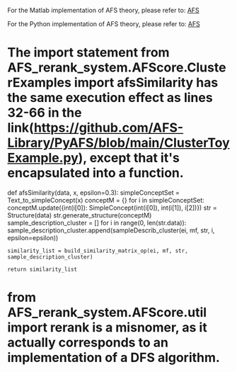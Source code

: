 

For the Matlab implementation of AFS theory, please refer to: [AFS](https://github.com/xdliuafs/AFS)


For the Python implementation of AFS theory, please refer to: [AFS](https://github.com/afs4ai/PyAFS)



# The import statement from AFS_rerank_system.AFScore.ClusterExamples import afsSimilarity has the same execution effect as lines 32-66 in the link(https://github.com/AFS-Library/PyAFS/blob/main/ClusterToyExample.py), except that it's encapsulated into a function.
def afsSimilarity(data, x, epsilon=0.3):
    simpleConceptSet = Text_to_simpleConcept(x)
    conceptM = {}
    for i in simpleConceptSet:
        conceptM.update({int(i[0]): SimpleConcept(int(i[0]), int(i[1]), i[2])})
    str = Structure(data)
    str.generate_structure(conceptM)
    sample_description_cluster = []
    for i in range(0, len(str.data)):
        sample_description_cluster.append(sampleDescrib_cluster(ei, mf, str, i, epsilon=epsilon))

    similarity_list = build_similarity_matrix_op(ei, mf, str, sample_description_cluster)

    return similarity_list

# from AFS_rerank_system.AFScore.util import rerank is a misnomer, as it actually corresponds to an implementation of a DFS algorithm.
